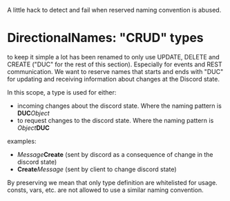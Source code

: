 A little hack to detect and fail when reserved naming convention is abused.

# DirectionalNames: "CRUD" types
to keep it simple a lot has been renamed to only use UPDATE, DELETE and CREATE ("DUC" for the rest of this section). Especially for events and REST communication.
We want to reserve names that starts and ends with "DUC" for updating and receiving information about changes at the Discord state.

In this scope, a type is used for either:
 - incoming changes about the discord state. Where the naming pattern is **DUC***Object*
 - to request changes to the discord state. Where the naming pattern is *Object***DUC**

examples:
 - *Message***Create** (sent by discord as a consequence of change in the discord state)
 - **Create***Message* (sent by client to change discord state)

By preserving we mean that only type definition are whitelisted for usage. consts, vars, etc. are not allowed to use a similar naming convention.